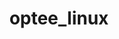 ---
parent_project: optee
permalink: /engineering/projects/optee/optee_linux/
project_link_name: optee_linux
project_stats: 'true'
project_url: https://github.com/linaro-swg/linux
title: optee_linux
---